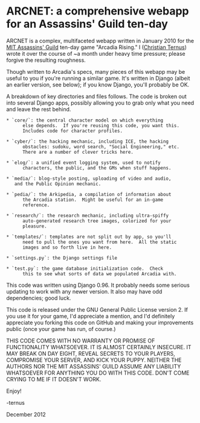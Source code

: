 ARCNET: a comprehensive webapp for an Assassins' Guild ten-day
==============================================================

ARCNET is a complex, multifaceted webapp written in January 2010 for
the [MIT Assassins' Guild][] ten-day game "Arcadia Rising."  I
([Christian Ternus][]) wrote it over the course of ~a month under
heavy time pressure; please forgive the resulting roughness.


Though written to Arcadia's specs, many pieces of this webapp may be
useful to you if you're running a similar game.  It's written in
Django (albeit an earlier version, see below); if you know Django,
you'll probably be OK.  

A breakdown of key directories and files follows.  The code is broken
out into several Django apps, possibly allowing you to grab only what
you need and leave the rest behind.

	* `core/`: the central character model on which everything
          else depends.  If you're reusing this code, you want this.
          Includes code for character profiles.

	* `cyber/`: the hacking mechanic, including ICE, the hacking
          obstacles: sudoku, word search, "Social Engineering," etc.
          There are a number of clever tricks here.

	* `elog/`: a unified event logging system, used to notify
          characters, the public, and the GMs when stuff happens.

	* `media/`: blog-style posting, uploading of video and audio,
	   and the Public Opinion mechanic.

	* `pedia/`: the Arkipedia, a compilation of information about
          the Arcadia station.  Might be useful for an in-game
          reference.

	* `research/`: the research mechanic, including ultra-spiffy
          auto-generated research tree images, colorized for your
          pleasure.

	* `templates/`: templates are not split out by app, so you'll
          need to pull the ones you want from here.  All the static
          images and so forth live in here.

	* `settings.py`: the Django settings file

	* `test.py`: the game database initialization code.  Check
          this to see what sorts of data we populated Arcadia with.

This code was written using Django 0.96.  It probably needs some
serious updating to work with any newer version.  It also may have odd
dependencies; good luck.

This code is released under the GNU General Public License version 2.
If you use it for your game, I'd appreciate a mention, and I'd
definitely appreciate you forking this code on GitHub and making your
improvements public (once your game has run, of course.)

THIS CODE COMES WITH NO WARRANTY OR PROMISE OF FUNCTIONALITY
WHATSOEVER. IT IS ALMOST CERTAINLY INSECURE. IT MAY BREAK ON DAY
EIGHT, REVEAL SECRETS TO YOUR PLAYERS, COMPROMISE YOUR SERVER, AND
KICK YOUR PUPPY. NEITHER THE AUTHORS NOR THE MIT ASSASSINS' GUILD
ASSUME ANY LIABILITY WHATSOEVER FOR ANYTHING YOU DO WITH THIS CODE.
DON'T COME CRYING TO ME IF IT DOESN'T WORK.

Enjoy!

-ternus 

December 2012

[MIT Assassins' Guild]: http://www.mit.edu/~assassin/
[Christian Ternus]: http://cternus.net
